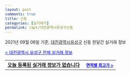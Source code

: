 ```yaml
---
layout: post
comments: true
title: 신동
categories: [실거래가]
permalink: /apt/대전광역시유성구신동
---
```


2021년 09월 06일 기준, <a href="/apt/대전광역시유성구">대전광역시유성구</a> 신동 한달간 실거래 정보

<a style="color: blue;" href="/apt/대전광역시유성구">< 대전광역시 유성구 전체 실거래 정보</a>
<!---- start ---->
<table>
  <tr>
    <td colspan="4" style="font-weight: bold;"><a href="/apt/대전광역시유성구신동{name_without_space}">오늘 등록된 실거래 정보가 없습니다</a> &nbsp;&nbsp;&nbsp; <a style="color: blue; font-size: smaller;" href="/apt/대전광역시유성구신동{name_without_space}">면적별 최고가 ></a></td>
  </tr>
    
</table>
<!---- end ---->
    